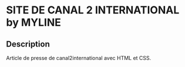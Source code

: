 # SITE DE CANAL 2 INTERNATIONAL by MYLINE
## Description
Article de presse de canal2international avec HTML et CSS.